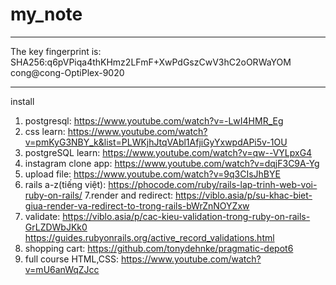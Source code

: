 # my_note
---------------------

The key fingerprint is:
SHA256:q6pVPiqa4thKHmz2LFmF+XwPdGszCwV3hC2oORWaYOM cong@cong-OptiPlex-9020


---------------------
install

1. postgresql:
https://www.youtube.com/watch?v=-LwI4HMR_Eg
2. css learn: 
https://www.youtube.com/watch?v=pmKyG3NBY_k&list=PLWKjhJtqVAbl1AfjiGyYxwpdAPi5v-1OU
3. postgreSQL learn:
https://www.youtube.com/watch?v=qw--VYLpxG4
4. instagram clone app:
https://www.youtube.com/watch?v=dqjF3C9A-Yg
5. upload file:
https://www.youtube.com/watch?v=9q3CIsJhBYE
6. rails a-z(tiếng việt):
https://phocode.com/ruby/rails-lap-trinh-web-voi-ruby-on-rails/
7.render and redirect:
https://viblo.asia/p/su-khac-biet-giua-render-va-redirect-to-trong-rails-bWrZnNOYZxw
8. validate:
https://viblo.asia/p/cac-kieu-validation-trong-ruby-on-rails-GrLZDWbJKk0
https://guides.rubyonrails.org/active_record_validations.html
9. shopping cart:
https://github.com/tonydehnke/pragmatic-depot6
10. full course HTML,CSS:
https://www.youtube.com/watch?v=mU6anWqZJcc
